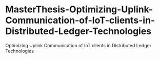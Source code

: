# MasterThesis-Optimizing-Uplink-Communication-of-IoT-clients-in-Distributed-Ledger-Technologies
Optimizing Uplink Communication of IoT clients in Distributed Ledger Technologies

